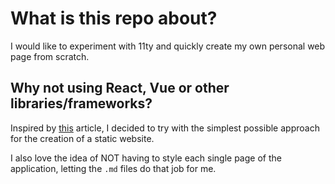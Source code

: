# What is this repo about?

I would like to experiment with 11ty and quickly create my own personal web page from scratch.

## Why not using React, Vue or other libraries/frameworks?

Inspired by [this](https://infrequently.org/2024/11/if-not-react-then-what/) article, I decided to try with the simplest possible approach for the creation of a static website.

I also love the idea of NOT having to style each single page of the application, letting the `.md` files do that job for me.